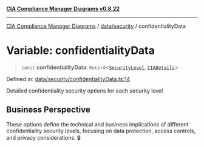 [**CIA Compliance Manager Diagrams v0.8.22**](../../../README.md)

***

[CIA Compliance Manager Diagrams](../../../modules.md) / [data/security](../README.md) / confidentialityData

# Variable: confidentialityData

> `const` **confidentialityData**: `Record`\<[`SecurityLevel`](../../../types/cia/type-aliases/SecurityLevel.md), [`CIADetails`](../../../types/interfaces/CIADetails.md)\>

Defined in: [data/security/confidentialityData.ts:14](https://github.com/Hack23/cia-compliance-manager/blob/5eebba14bef5523072dd8c486c1cd0c7c18766fc/src/data/security/confidentialityData.ts#L14)

Detailed confidentiality security options for each security level

## Business Perspective

These options define the technical and business implications of different
confidentiality security levels, focusing on data protection, access controls,
and privacy considerations. 🔒
